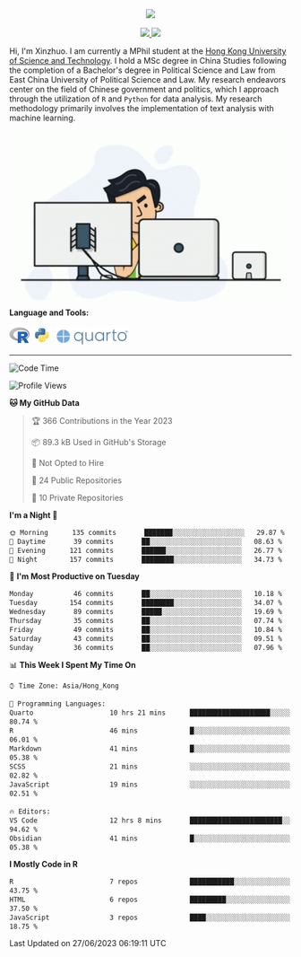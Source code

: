 <div align='center'>
<img src='https://readme-typing-svg.herokuapp.com?font=ubuntu&color=4d3900&center=true&lines=HKUST+Mphil+in+SOSC;Focus+on+China;Code+for+PoliSci'/>
</div>

<p align='center'>
 <a href='https://www.linkedin.com/in/xinzhuo-huang-5161011ba/' target='_blank'>
        <img src='https://img.shields.io/badge/linkedin%20-%230077B5.svg?&style=for-the-badge&logo=linkedin&logoColor=white'/>
    </a>
 <a href='https://twitter.com/HsinchoH' target='_blank'>
        <img src='https://img.shields.io/badge/Twitter-1DA1F2?style=for-the-badge&logo=twitter&logoColor=white'/>
    </a>
    </p>
    
Hi, I'm Xinzhuo. I am currently a MPhil student at the [Hong Kong University of Science and Technology](https://sosc.hkust.edu.hk/node/613). I hold a MSc degree in China Studies following the completion of a Bachelor's degree in Political Science and Law from East China University of Political Science and Law. My research endeavors center on the field of Chinese government and politics, which I approach through the utilization of `R` and `Python` for data analysis. My research methodology primarily involves the implementation of text analysis with machine learning.




<img align='right' src="https://github.com/xinzhuohkust/xinzhuohkust/blob/main/programmer.gif" width="590">



**Language and Tools:**  

<code><img height="36" src="https://raw.githubusercontent.com/github/explore/80688e429a7d4ef2fca1e82350fe8e3517d3494d/topics/r/r.png"></code>
<code><img height="36" src="https://raw.githubusercontent.com/github/explore/80688e429a7d4ef2fca1e82350fe8e3517d3494d/topics/python/python.png"></code>
<code><img height="32" src="https://github.com/quarto-dev/quarto-r/blob/main/man/figures/quarto.png"></code>

---
<!--START_SECTION:waka-->
![Code Time](http://img.shields.io/badge/Code%20Time-662%20hrs%2011%20mins-blue)

![Profile Views](http://img.shields.io/badge/Profile%20Views-3-blue)

**🐱 My GitHub Data** 

> 🏆 366 Contributions in the Year 2023
 > 
> 📦 89.3 kB Used in GitHub's Storage 
 > 
> 🚫 Not Opted to Hire
 > 
> 📜 24 Public Repositories 
 > 
> 🔑 10 Private Repositories  
 > 
**I'm a Night 🦉** 

```text
🌞 Morning      135 commits       ███████░░░░░░░░░░░░░░░░░░   29.87 % 
🌆 Daytime       39 commits       ██░░░░░░░░░░░░░░░░░░░░░░░   08.63 % 
🌃 Evening      121 commits       ██████░░░░░░░░░░░░░░░░░░░   26.77 % 
🌙 Night        157 commits       ████████░░░░░░░░░░░░░░░░░   34.73 % 

```
📅 **I'm Most Productive on Tuesday** 

```text
Monday          46 commits       ██░░░░░░░░░░░░░░░░░░░░░░░   10.18 % 
Tuesday        154 commits       ████████░░░░░░░░░░░░░░░░░   34.07 % 
Wednesday       89 commits       █████░░░░░░░░░░░░░░░░░░░░   19.69 % 
Thursday        35 commits       ██░░░░░░░░░░░░░░░░░░░░░░░   07.74 % 
Friday          49 commits       ██░░░░░░░░░░░░░░░░░░░░░░░   10.84 % 
Saturday        43 commits       ██░░░░░░░░░░░░░░░░░░░░░░░   09.51 % 
Sunday          36 commits       ██░░░░░░░░░░░░░░░░░░░░░░░   07.96 % 

```


📊 **This Week I Spent My Time On** 

```text
⌚︎ Time Zone: Asia/Hong_Kong

💬 Programming Languages: 
Quarto                   10 hrs 21 mins      ████████████████████░░░░░   80.74 % 
R                        46 mins             █░░░░░░░░░░░░░░░░░░░░░░░░   06.01 % 
Markdown                 41 mins             █░░░░░░░░░░░░░░░░░░░░░░░░   05.38 % 
SCSS                     21 mins             ░░░░░░░░░░░░░░░░░░░░░░░░░   02.82 % 
JavaScript               19 mins             ░░░░░░░░░░░░░░░░░░░░░░░░░   02.51 % 

🔥 Editors: 
VS Code                  12 hrs 8 mins       ███████████████████████░░   94.62 % 
Obsidian                 41 mins             █░░░░░░░░░░░░░░░░░░░░░░░░   05.38 % 

```

**I Mostly Code in R** 

```text
R                        7 repos             ███████████░░░░░░░░░░░░░░   43.75 % 
HTML                     6 repos             █████████░░░░░░░░░░░░░░░░   37.50 % 
JavaScript               3 repos             ████░░░░░░░░░░░░░░░░░░░░░   18.75 % 

```



 Last Updated on 27/06/2023 06:19:11 UTC
<!--END_SECTION:waka-->
    
    
    
    
    
    
    
    
